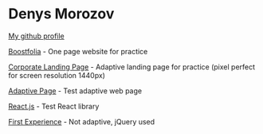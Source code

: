 # Denys Morozov

[My github profile](https://github.com/beniciodenys)

[Boostfolia](https://beniciodenys.github.io/boostfolia/ "boostfolia") - One page website for practice 

[Corporate Landing Page](https://beniciodenys.github.io/CorporateLandingPage/ "corporate landing page") - Adaptive landing page for practice (pixel perfect for screen resolution 1440px) 

[Adaptive Page](https://beniciodenys.github.io/first-adaptive/ "test adaptive web page") - Test adaptive web page

[React.js](https://beniciodenys.github.io/coolinar-react/ "test React library") - Test React library

[First Experience](https://beniciodenys.github.io/coolinar-jquery/ "not adaptive, jQuery used") - Not adaptive, jQuery used

